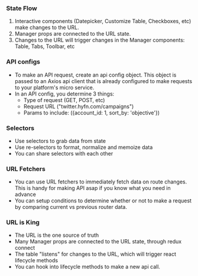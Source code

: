 ### State Flow
1. Interactive components (Datepicker, Customize Table, Checkboxes, etc) make changes to the URL.
2. Manager props are connected to the URL state.
3. Changes to the URL will trigger changes in the Manager components: Table, Tabs, Toolbar, etc

### API configs
* To make an API request, create an api config object. This object is passed to an Axios api client that is already configured to make requests to your platform's micro service.
* In an API config, you determine 3 things:
  * Type of request (GET, POST, etc)
  * Request URL ("twitter.hyfn.com/campaigns")
  * Params to include: ({account_id: 1, sort_by: 'objective'})

### Selectors
* Use selectors to grab data from state
* Use re-selectors to format, normalize and memoize data
* You can share selectors with each other

### URL Fetchers
* You can use URL fetchers to immediately fetch data on route changes. This is handy for making API asap if you know what you need in advance
* You can setup conditions to determine whether or not to make a request by comparing current vs previous router data.

### URL is King
* The URL is the one source of truth
* Many Manager props are connected to the URL state, through redux connect
* The table "listens" for changes to the URL, which will trigger react lifecycle methods
* You can hook into lifecycle methods to make a new api call.
